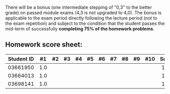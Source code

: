 There will be a bonus (one intermediate stepping of "0,3" to the better grade) on passed module exams (4,3 is not upgraded to 4,0). The bonus is applicable to the exam period directly following the lecture period (not to the exam repetition) and subject to the condition that the student passes the mid-term of successfully **completing 75% of the homework problems**.


## Homework score sheet:

| Student ID |#1 |#2 |#3 |#4 |#5 |#6 |#7 |#8 |#9 |#10 |Sum |
| ---------- |:-:|:-:|:-:|:-:|:-:|:-:|:-:|:-:|:-:|:-: |:-: |
| 03661950   |1.0|   |   |   |   |   |   |   |   |    |1.0 |
| 03664013   |1.0|   |   |   |   |   |   |   |   |    |1.0 |
| 03698141   |1.0|   |   |   |   |   |   |   |   |    |1.0 |